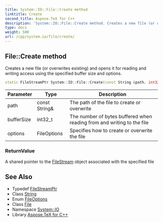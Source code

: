 ```yaml
---
title: System::IO::File::Create method
linktitle: Create
second_title: Aspose.TeX for C++
description: 'System::IO::File::Create method. Creates a new file (or overwrites existing) and opens it for reading and writing access using the specified buffer size and options in C++.'
type: docs
weight: 500
url: /cpp/system.io/file/create/
---
```

## File::Create method


Creates a new file (or overwrites existing) and opens it for reading and writing access using the specified buffer size and options.

```cpp
static FileStreamPtr System::IO::File::Create(const String &path, int32_t bufferSize=DefaultBufferSize, FileOptions options=FileOptions::None)
```


| Parameter | Type | Description |
| --- | --- | --- |
| path | const String\& | The path of the file to create or overwrite |
| bufferSize | int32_t | The number of bytes buffered when reading from and writing to the file |
| options | FileOptions | Specifies how to create or overwrite the file |

### ReturnValue

A shared pointer to the [FileStream](../../filestream/) object associated with the specified file

## See Also

* Typedef [FileStreamPtr](../../../system/filestreamptr/)
* Class [String](../../../system/string/)
* Enum [FileOptions](../../fileoptions/)
* Class [File](../)
* Namespace [System::IO](../../)
* Library [Aspose.TeX for C++](../../../)

